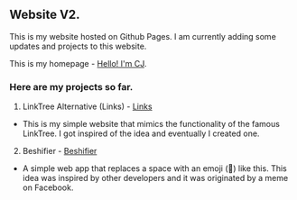 ## Website V2.

This is my website hosted on Github Pages. I am currently adding some updates and projects to this website.

This is my homepage - <a href="https://cjsabijon.vercel.app/" target="blank">Hello! I'm CJ</a>.

### Here are my projects so far.
1. LinkTree Alternative (Links) - <a href="https://cjsabijon.vercel.app//links" target="blank">Links</a>
- This is my simple website that mimics the functionality of the famous LinkTree. I got inspired of the idea and eventually I created one.
2. Beshifier - <a href="https://cjsabijon.vercel.app//beshifier" target="blank">Beshifier</a>
- A simple web app that replaces a space with an emoji (🤸) like this. This idea was inspired by other developers and it was originated by a meme on Facebook.
